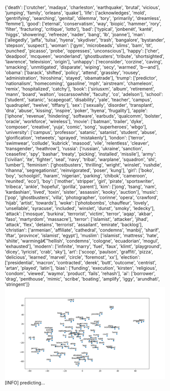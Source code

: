{'death': ['crutcher', 'madaya', 'charleston', 'earthquake', 'brutal', 'vicious', 'jumping', 'family', 'orleans', 'quake'], 'life': ['acknowledges', 'mold', 'gentrifying', 'searching', 'genital', 'dilemma', 'tory', 'primarily', 'dreamless', 'femme'], 'good': ['eternal', 'conservatism', 'way', 'biopic', 'hammer', 'rory', 'filter', 'fracturing', 'critique', 'lotto'], 'bad': ['typical', 'jonbenét', 'kanté', 'higgs', 'showering', 'refreeze', 'nader', 'bang', 'lb', 'joanne'], 'man': ['allegedly', 'jaffa', 'tulsa', 'hyena', 'skydiver', 'trash', 'bangalore', 'bystander', 'stepson', 'suspect'], 'woman': ['gym', 'microbeads', 'slims', 'bam', 'tit', 'punched', 'picasso', 'probe', 'oppresses', 'unconscious'], 'happy': ['cher', 'deadpool', 'mcqueen', 'wonderland', 'ghostbusters', 'tribute', 'shortsighted', 'lawrence', 'television', 'origin'], 'unhappy': ['reconsider', 'corzine', 'caving', 'smacking', 'unmitigated', 'disparate', 'wiping', 'secy', 'warmed', 'b—and'], 'obama': ['barack', 'shifted', 'policy', 'attend', 'grassley', 'rousey', 'administration', 'hiroshima', 'stayed', 'obamatrade'], 'trump': ['predictor', 'nationalism', 'homecoming', 'gasoline', 'mph', 'airstream', 'chameleon', 'remix', 'hospitalized', 'catchy'], 'book': ['siriusxm', 'album', 'retirement', 'mann', 'board', 'walton', 'oscarssowhite', 'faculty', 'co', 'adelson'], 'school': ['student', 'satanic', 'scapegoat', 'disability', 'yale', 'teacher', 'campus', 'quadruplet', 'twelve', 'tiffany'], 'sex': ['sexually', 'disorder', 'transplant', 'dna', 'abuse', 'kissing', 'inspire', 'poker', 'hyena', 'frugality'], 'apple': ['iphone', 'revenue', 'hindering', 'software', 'earbuds', 'qualcomm', 'bolster', 'oracle', 'workforce', 'wireless'], 'movie': ['batman', 'trailer', 'dyke', 'composer', 'creative', 'yuja', 'comic', 'song', 'superheroes', 'wbgo'], 'university': ['campus', 'professor', 'satanic', 'satanist', 'student', 'abuse', 'glorification', 'retweets', 'sprayed', 'mistakenly'], 'london': ['terror', 'swimwear', 'collude', 'kubrick', 'masood', 'vile', 'relentless', 'cleaver', 'transgender', 'heathrow'], 'russia': ['russian', 'ukraine', 'sanction', 'ceasefire', 'spy', 'bashar', 'treaty', 'picking', 'installed', 'missile'], 'army': ['civilian', 'ite', 'fighter', 'seal', 'navy', 'tribal', 'warplane', 'squadron', 'shi', 'lumber'], 'feminism': ['ghostbusters', 'thrilling', 'wright', 'winslet', 'rushdie', 'rihanna', 'segregationist', 'reinvigorated', 'poser', 'kung'], 'girl': ['boko', 'boy', 'schoolgirl', 'haram', 'nigerian', 'parking', 'chibok', 'cameroon', 'reunited', 'eco'], 'boy': ['mother', 'stripper', 'girl', 'pirate', 'sportswriter', 'tribeca', 'ankle', 'hopeful', 'gorilla', 'parent'], 'kim': ['jong', 'tsang', 'nam', 'kardashian', 'lived', 'toxin', 'sister', 'assassin', 'kooky', 'auction'], 'music': ['pop', 'ghostbusters', 'villa', 'photographer', 'corinne', 'opera', 'crawford', 'hijab', 'artist', 'towards'], 'woke': ['photobombs', 'chauffeur', 'lovely', 'unsellable', 'syracuse', 'included', 'winslet', 'dunst', 'smoky', 'ledecky'], 'attack': ['mosque', 'burkina', 'terrorist', 'victim', 'terror', 'aqap', 'akbar', 'faso', 'martyrdom', 'massacre'], 'terror': ['islamist', 'attacker', 'jihad', 'attack', 'flex', 'detains', 'terrorist', 'assailant', 'emirate', 'backlog'], 'christian': ['armenian', 'affiliate', 'cathedral', 'condemns', 'manbij', 'sharif', 'iftar', 'province', 'islamist', 'egypt'], 'muslim': ['islamist', 'mattress', 'hate', 'shiite', 'warmingâ€™hellish', 'condemns', 'cologne', 'ecuadorian', 'mogul', 'exhausted'], 'modern': ['infinite', 'marry', 'fuel', 'faux', 'klimt', 'playground', 'dicey', 'lyricist', 'crab', 'sky'], 'art': ['scoop', 'paulson', 'graffiti', 'pizza', 'delicious', 'learned', 'marvel', 'circle', 'foremost', 'xx'], 'election': ['presidential', 'macron', 'contracted', 'derek', 'butt', 'outcome', 'centrist', 'artan', 'played', 'latin'], 'bias': ['funding', 'execution', 'kirsten', 'religious', 'condom', 'viewed', 'waymo', 'product', 'fails', 'rehash'], 'ai': ['borrower', 'drag', 'penthouse', 'mimic', 'scribe', 'boating', 'amplify', 'iggy', 'arundhati', 'stringent']}
![](../plots/tsne_20230822-2216.png)
[INFO] predicting...
